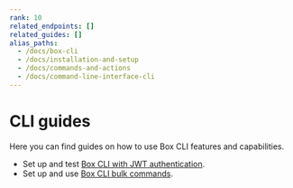 ```yaml
---
rank: 10
related_endpoints: []
related_guides: []
alias_paths:
  - /docs/box-cli
  - /docs/installation-and-setup
  - /docs/commands-and-actions
  - /docs/command-line-interface-cli
---
```

# CLI guides

Here you can find guides on how 
to use Box CLI features and capabilities.


* Set up and test [Box CLI with JWT authentication][1]. 
* Set up and use [Box CLI bulk commands][2].

[1]: g://cli/cli-docs/jwt-cli
[2]: g://cli/cli-docs/bulk-commands
